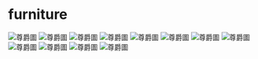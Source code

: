 # furniture

![尊爵圖](pic/架構.png)</a>
![尊爵圖](pic/系統登入.png)</a>
![尊爵圖](pic/會員登入.png)</a>
![尊爵圖](pic/會員註冊.png)</a>
![尊爵圖](pic/員工登入.png)</a>
![尊爵圖](pic/員工註冊.png)</a>
![尊爵圖](pic/會員訂購商品.png)</a>
![尊爵圖](pic/員工訂購商品.png)</a>
![尊爵圖](pic/會員訂單管理.png)</a>
![尊爵圖](pic/員工訂單管理.png)</a>
![尊爵圖](pic/會員訂單查詢.png)</a>
![尊爵圖](pic/員工訂單查詢.png)</a>
